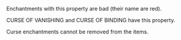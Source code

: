 Enchantments with this property are bad (their name are red). 

CURSE OF VANISHING and CURSE OF BINDING have this property.

Curse enchantments cannot be removed from the items.